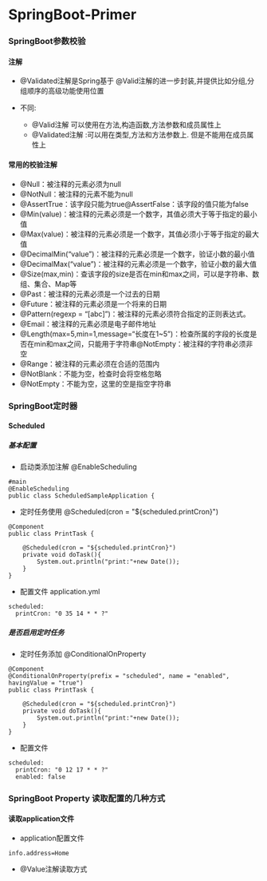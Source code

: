 # SpringBoot-Primer

### SpringBoot参数校验

#### 注解

- @Validated注解是Spring基于 @Valid注解的进一步封装,并提供比如分组,分组顺序的高级功能使用位置

- 不同:
  - @Valid注解  可以使用在方法,构造函数,方法参数和成员属性上
  - @Validated注解 :可以用在类型,方法和方法参数上. 但是不能用在成员属性上

#### 常用的校验注解

- @Null：被注释的元素必须为null
- @NotNull：被注释的元素不能为null
- @AssertTrue：该字段只能为true@AssertFalse：该字段的值只能为false
- @Min(value)：被注释的元素必须是一个数字，其值必须大于等于指定的最小值
- @Max(value)：被注释的元素必须是一个数字，其值必须小于等于指定的最大值
- @DecimalMin(“value”)：被注释的元素必须是一个数字，验证小数的最小值
- @DecimalMax(“value”)：被注释的元素必须是一个数字，验证小数的最大值
- @Size(max,min)：查该字段的size是否在min和max之间，可以是字符串、数组、集合、Map等
- @Past：被注释的元素必须是一个过去的日期
- @Future：被注释的元素必须是一个将来的日期
- @Pattern(regexp = “[abc]”)：被注释的元素必须符合指定的正则表达式。
- @Email：被注释的元素必须是电子邮件地址
- @Length(max=5,min=1,message=“长度在1~5”)：检查所属的字段的长度是否在min和max之间，只能用于字符串@NotEmpty：被注释的字符串必须非空
- @Range：被注释的元素必须在合适的范围内
- @NotBlank：不能为空，检查时会将空格忽略
- @NotEmpty：不能为空，这里的空是指空字符串


### SpringBoot定时器

#### Scheduled
##### 基本配置
- 启动类添加注解 @EnableScheduling
```
#main
@EnableScheduling  
public class ScheduledSampleApplication {

```

- 定时任务使用 @Scheduled(cron = "${scheduled.printCron}")  
```
@Component  
public class PrintTask {  
  
    @Scheduled(cron = "${scheduled.printCron}")  
    private void doTask(){  
        System.out.println("print:"+new Date());  
    }  
}
```
- 配置文件 application.yml
```
scheduled:  
  printCron: "0 35 14 * * ?"
```
##### 是否启用定时任务 
- 定时任务添加 @ConditionalOnProperty
```
@Component
@ConditionalOnProperty(prefix = "scheduled", name = "enabled", havingValue = "true")
public class PrintTask {  
  
    @Scheduled(cron = "${scheduled.printCron}")  
    private void doTask(){  
        System.out.println("print:"+new Date());  
    }  
}
```
- 配置文件
```
scheduled:  
  printCron: "0 12 17 * * ?"  
  enabled: false
```

### SpringBoot Property 读取配置的几种方式

####  读取application文件
- application配置文件
```
info.address=Home
```
- @Value注解读取方式
```

```